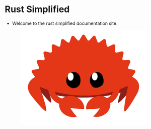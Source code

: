 # Rust Simplified

- Welcome to the rust simplified documentation site.
<center>
<img src="./static/img/muscat.png" alt="rust mascot" style="width:400px"/>
<center>
